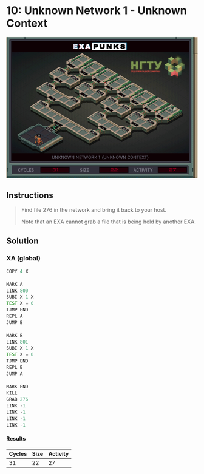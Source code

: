 # 10: Unknown Network 1 - Unknown Context

<div align="center"><img src="EXAPUNKS - UNKNOWN NETWORK 1 (31, 22, 27, 2022-12-05-19-21-17).gif" /></div>

## Instructions
> Find file 276 in the network and bring it back to your host.
> 
> Note that an EXA cannot grab a file that is being held by another EXA.

## Solution

### XA (global)
```asm
COPY 4 X

MARK A
LINK 800
SUBI X 1 X
TEST X = 0
TJMP END
REPL A
JUMP B

MARK B
LINK 801
SUBI X 1 X
TEST X = 0
TJMP END
REPL B
JUMP A

MARK END
KILL
GRAB 276
LINK -1
LINK -1
LINK -1
LINK -1
```

#### Results
| Cycles | Size | Activity |
|--------|------|----------|
| 31     | 22   | 27       |

